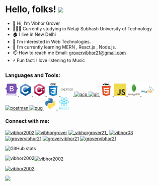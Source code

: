 # Hello, folks! <img  src="https://raw.githubusercontent.com/MartinHeinz/MartinHeinz/master/wave.gif" width="30px" >


- 👋 Hi, I’m Vibhor Grover
- 👨🏻‍🎓 Currently studying in Netaji Subhash University of Technology
- 🏠 I live in New Delhi
- 👀 I’m interested in Web Technologies.
- 🌱 I’m currently learning MERN , React.js , Node.js. 
- 📫 How to reach me Email: grovervibhor21@gmail.com
- ⚡ Fun fact: I love listening to Music

<h3 align="left">Languages and Tools:</h3>
<p align="left"> <a href="https://getbootstrap.com" target="_blank"> <img src="https://raw.githubusercontent.com/devicons/devicon/master/icons/bootstrap/bootstrap-plain-wordmark.svg" alt="bootstrap" width="40" height="40"/> </a> <a href="https://www.cprogramming.com/" target="_blank"> <img src="https://raw.githubusercontent.com/devicons/devicon/master/icons/c/c-original.svg" alt="c" width="40" height="40"/> </a> <a href="https://www.w3schools.com/cpp/" target="_blank"> <img src="https://raw.githubusercontent.com/devicons/devicon/master/icons/cplusplus/cplusplus-original.svg" alt="cplusplus" width="40" height="40"/> </a> <a href="https://www.w3schools.com/css/" target="_blank"> <img src="https://raw.githubusercontent.com/devicons/devicon/master/icons/css3/css3-original-wordmark.svg" alt="css3" width="40" height="40"/> </a> <a href="https://expressjs.com" target="_blank"> <img src="https://raw.githubusercontent.com/devicons/devicon/master/icons/express/express-original-wordmark.svg" alt="express" width="40" height="40"/> </a> <a href="https://cloud.google.com" target="_blank"> <img src="https://www.vectorlogo.zone/logos/google_cloud/google_cloud-icon.svg" alt="gcp" width="40" height="40"/> </a> <a href="https://git-scm.com/" target="_blank"> <img src="https://www.vectorlogo.zone/logos/git-scm/git-scm-icon.svg" alt="git" width="40" height="40"/> </a> <a href="https://www.w3.org/html/" target="_blank"> <img src="https://raw.githubusercontent.com/devicons/devicon/master/icons/html5/html5-original-wordmark.svg" alt="html5" width="40" height="40"/> </a> <a href="https://developer.mozilla.org/en-US/docs/Web/JavaScript" target="_blank"> <img src="https://raw.githubusercontent.com/devicons/devicon/master/icons/javascript/javascript-original.svg" alt="javascript" width="40" height="40"/> </a> <a href="https://www.mongodb.com/" target="_blank"> <img src="https://raw.githubusercontent.com/devicons/devicon/master/icons/mongodb/mongodb-original-wordmark.svg" alt="mongodb" width="40" height="40"/> </a> <a href="https://www.mysql.com/" target="_blank"> <img src="https://raw.githubusercontent.com/devicons/devicon/master/icons/mysql/mysql-original-wordmark.svg" alt="mysql" width="40" height="40"/> </a> <a href="https://postman.com" target="_blank"> <img src="https://www.vectorlogo.zone/logos/getpostman/getpostman-icon.svg" alt="postman" width="40" height="40"/> </a> <a href="https://pugjs.org" target="_blank"> <img src="https://cdn.worldvectorlogo.com/logos/pug.svg" alt="pug" width="40" height="40"/> </a> <a href="https://www.python.org" target="_blank"> <img src="https://raw.githubusercontent.com/devicons/devicon/master/icons/python/python-original.svg" alt="python" width="40" height="40"/> </a> <a href="https://reactjs.org/" target="_blank"> <img src="https://raw.githubusercontent.com/devicons/devicon/master/icons/react/react-original-wordmark.svg" alt="react" width="40" height="40"/> </a> </p>


<h3 align="left">Connect with me:</h3>
<p align="left">
<a href="https://twitter.com/vibhor2002" target="blank"><img align="center" src="https://raw.githubusercontent.com/rahuldkjain/github-profile-readme-generator/master/src/images/icons/Social/twitter.svg" alt="vibhor2002" height="30" width="40" /></a>
<a href="https://linkedin.com/in/vibhorgrover" target="blank"><img align="center" src="https://raw.githubusercontent.com/rahuldkjain/github-profile-readme-generator/master/src/images/icons/Social/linked-in-alt.svg" alt="vibhorgrover" height="30" width="40" /></a>
<a href="https://instagram.com/_vibhorgrover21_" target="blank"><img align="center" src="https://raw.githubusercontent.com/rahuldkjain/github-profile-readme-generator/master/src/images/icons/Social/instagram.svg" alt="_vibhorgrover21_" height="30" width="40" /></a>
<a href="https://www.codechef.com/users/vibhor03" target="blank"><img align="center" src="https://cdn.jsdelivr.net/npm/simple-icons@3.1.0/icons/codechef.svg" alt="vibhor03" height="30" width="40" /></a>
<a href="https://www.hackerrank.com/grovervibhor21" target="blank"><img align="center" src="https://raw.githubusercontent.com/rahuldkjain/github-profile-readme-generator/master/src/images/icons/Social/hackerrank.svg" alt="grovervibhor21" height="30" width="40" /></a>
<a href="https://www.leetcode.com/grovervibhor21" target="blank"><img align="center" src="https://raw.githubusercontent.com/rahuldkjain/github-profile-readme-generator/master/src/images/icons/Social/leet-code.svg" alt="grovervibhor21" height="30" width="40" /></a>
<a href="https://auth.geeksforgeeks.org/user/grovervibhor21" target="blank"><img align="center" src="https://raw.githubusercontent.com/rahuldkjain/github-profile-readme-generator/master/src/images/icons/Social/geeks-for-geeks.svg" alt="grovervibhor21" height="30" width="40" /></a>
</p>
  
![GitHub stats](https://github-readme-stats.vercel.app/api?username=vibhor2002&show_icons=true&theme=default)

<p><img align="left" src="https://github-readme-stats.vercel.app/api/top-langs?username=vibhor2002&show_icons=true&locale=en&layout=compact" alt="vibhor2002" /></p>

<p><img align="center" src="https://github-readme-streak-stats.herokuapp.com/?user=vibhor2002&" alt="vibhor2002" /></p>

<p align="left"> <a href="https://github.com/ryo-ma/github-profile-trophy"><img src="https://github-profile-trophy.vercel.app/?username=vibhor2002" alt="vibhor2002" /></a> </p>

![](https://Visitor-badge.laobi.icu/badge?page_id=vibhor2002.vibhor2002)








<!---
vibhor2002/vibhor2002 is a ✨ special ✨ repository because its `README.md` (this file) appears on your GitHub profile.
You can click the Preview link to take a look at your changes.
--->
